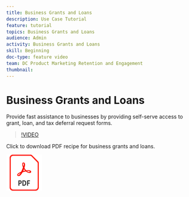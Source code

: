 ```yaml
---
title: Business Grants and Loans
description: Use Case Tutorial
feature: tutorial
topics: Business Grants and Loans
audience: Admin
activity: Business Grants and Loans
skill: Beginning
doc-type: feature video
team: DC Product Marketing Retention and Engagement
thumbnail:
---
```


# Business Grants and Loans

Provide fast assistance to businesses by providing self-serve access to grant, loan, and tax deferral request forms.

>[!VIDEO](https://video.tv.adobe.com/v/33810?hidetitle=true)

Click to download PDF recipe for business grants and loans.

[![Download PDF Recipe](../assets/acrobat_PDF_96.png)](../assets/UseCaseRecipe-EN-CreatingWebForms.pdf)